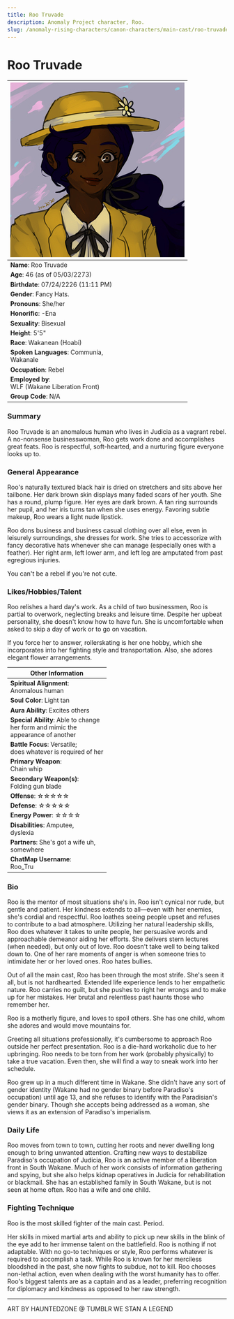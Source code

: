 ```yaml
---
title: Roo Truvade
description: Anomaly Project character, Roo.
slug: /anomaly-rising-characters/canon-characters/main-cast/roo-truvade
---
```


# Roo Truvade

<div class="leftCharacterProfile"> </div>

| ![Roo Truvade Image](/img/characters/roo.jpg) |
| --- |
|**Name**: Roo Truvade|
|**Age**: 46 (as of 05/03/2273)|
|**Birthdate**: 07/24/2226 (11:11 PM)|
|**Gender**: Fancy Hats.|
|**Pronouns**: She/her|
|**Honorific**: -Ena|
|**Sexuality**: Bisexual|
|**Height**: 5'5"|
|**Race**: Wakanean (Hoabi)|
|**Spoken Languages**: Communia,<br/> Wakanale|
|**Occupation**: Rebel|
|**Employed by**:<br/> WLF (Wakane Liberation Front)|
|**Group Code**: N/A|


### Summary

Roo Truvade is an anomalous human who lives in Judicia as a vagrant rebel. A no-nonsense businesswoman, Roo gets work done and accomplishes great feats. Roo is respectful, soft-hearted, and a nurturing figure everyone looks up to.

### General Appearance

Roo's naturally textured black hair is dried on stretchers and sits above her tailbone. Her dark brown skin displays many faded scars of her youth. She has a round, plump figure. Her eyes are dark brown. A tan ring surrounds her pupil, and her iris turns tan when she uses energy. Favoring subtle makeup, Roo wears a light nude lipstick.

Roo dons business and business casual clothing over all else, even in leisurely surroundings, she dresses for work. She tries to accessorize with fancy decorative hats whenever she can manage (especially ones with a feather). Her right arm, left lower arm, and left leg are amputated from past egregious injuries.

You can't be a rebel if you're not cute.

### Likes/Hobbies/Talent

Roo relishes a hard day's work. As a child of two businessmen, Roo is partial to overwork, neglecting breaks and leisure time. Despite her upbeat personality, she doesn't know how to have fun. She is uncomfortable when asked to skip a day of work or to go on vacation.

If you force her to answer, rollerskating is her one hobby, which she incorporates into her fighting style and transportation. Also, she adores elegant flower arrangements.

<div class="rightCharacterProfile"> </div>

|Other Information|
| --- |
|**Spiritual Alignment**:<br/> 	Anomalous human|
|**Soul Color**: 	Light tan|
|**Aura Ability**: 	Excites others|
|**Special Ability**: 	Able to change<br/> her form and mimic the<br/> appearance of another|
|**Battle Focus**: 	Versatile;<br/> does whatever is required of her|
|**Primary Weapon**:<br/> 	Chain whip|
|**Secondary Weapon(s)**:<br/> 	Folding gun blade|
|**Offense**: ☆☆☆☆☆|
|**Defense**: ☆☆☆☆☆|
|**Energy Power**: ☆☆☆☆|
|**Disabilities**: 	Amputee,<br/> dyslexia|
|**Partners**: 	She's got a wife uh,<br/> somewhere|
|**ChatMap Username**:<br/> 	Roo_Tru|

### Bio

Roo is the mentor of most situations she's in. Roo isn't cynical nor rude, but gentle and patient. Her kindness extends to all—even with her enemies, she's cordial and respectful. Roo loathes seeing people upset and refuses to contribute to a bad atmosphere. Utilizing her natural leadership skills, Roo does whatever it takes to unite people, her persuasive words and approachable demeanor aiding her efforts. She delivers stern lectures (when needed), but only out of love. Roo doesn't take well to being talked down to. One of her rare moments of anger is when someone tries to intimidate her or her loved ones. Roo hates bullies.

Out of all the main cast, Roo has been through the most strife. She's seen it all, but is not hardhearted. Extended life experience lends to her empathetic nature. Roo carries no guilt, but she pushes to right her wrongs and to make up for her mistakes. Her brutal and relentless past haunts those who remember her.

Roo is a motherly figure, and loves to spoil others. She has one child, whom she adores and would move mountains for.

Greeting all situations professionally, it's cumbersome to approach Roo outside her perfect presentation. Roo is a die-hard workaholic due to her upbringing. Roo needs to be torn from her work (probably physically) to take a true vacation. Even then, she will find a way to sneak work into her schedule.

Roo grew up in a much different time in Wakane. She didn't have any sort of gender identity (Wakane had no gender binary before Paradiso's occupation) until age 13, and she refuses to identify with the Paradisian's gender binary. Though she accepts being addressed as a woman, she views it as an extension of Paradiso's imperialism.

### Daily Life

Roo moves from town to town, cutting her roots and never dwelling long enough to bring unwanted attention. Crafting new ways to destabilize Paradiso's occupation of Judicia, Roo is an active member of a liberation front in South Wakane. Much of her work consists of information gathering and spying, but she also helps kidnap operatives in Judicia for rehabilitation or blackmail. She has an established family in South Wakane, but is not seen at home often. Roo has a wife and one child.

### Fighting Technique

Roo is the most skilled fighter of the main cast. Period.

Her skills in mixed martial arts and ability to pick up new skills in the blink of the eye add to her immense talent on the battlefield. Roo is nothing if not adaptable. With no go-to techniques or style, Roo performs whatever is required to accomplish a task. While Roo is known for her merciless bloodshed in the past, she now fights to subdue, not to kill. Roo chooses non-lethal action, even when dealing with the worst humanity has to offer.
Roo's biggest talents are as a captain and as a leader, preferring recognition for diplomacy and kindness as opposed to her raw strength.

---
ART BY HAUNTEDZONE @ TUMBLR
WE STAN A LEGEND
